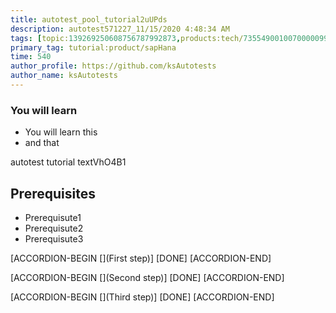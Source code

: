 ```yaml
---
title: autotest_pool_tutorial2uUPds
description: autotest571227_11/15/2020 4:48:34 AM
tags: [topic:139269250608756787992873,products:tech/73554900100700000996,tutorial:experience/advanced]
primary_tag: tutorial:product/sapHana
time: 540
author_profile: https://github.com/ksAutotests
author_name: ksAutotests
---
```

### You will learn
- You will learn this
- and that

autotest tutorial textVhO4B1

## Prerequisites
- Prerequisute1
- Prerequisute2
- Prerequisute3

[ACCORDION-BEGIN [](First step)]
[DONE]
[ACCORDION-END]

[ACCORDION-BEGIN [](Second step)]
[DONE]
[ACCORDION-END]

[ACCORDION-BEGIN [](Third step)]
[DONE]
[ACCORDION-END]

